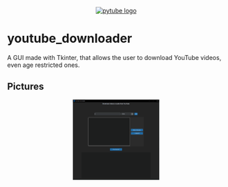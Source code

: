 <div align="center">
  <p>
      <a href="#"><img src="https://cdn.pixabay.com/photo/2016/12/18/13/44/download-1915749_1280.png" width="200" alt="pytube logo" /></a>
  </p>
</div>



# youtube_downloader
A GUI made with Tkinter, that allows the user to download YouTube videos, even age restricted ones.

## Pictures
<div align="center">
  <p>
      <a href="#"><img src="https://github.com/mr-s8/youtube_downloader/blob/main/youtube_downloader_gui.png" width="200" alt="pytube logo" /></a>
  </p>
</div>
